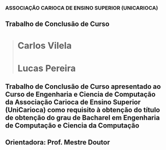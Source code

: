 ### ASSOCIAÇÃO CARIOCA DE ENSINO SUPERIOR (UNICARIOCA)
## Trabalho de Conclusão de Curso

<addr></addr>

> # Carlos Vilela
> # Lucas Pereira

## Trabalho de Conclusão de Curso apresentado ao Curso de Engenharia e Ciencia de Computação da Associação Carioca de Ensino Superior (UniCarioca) como requisito à obtenção do título de obtenção do grau de Bacharel em Engenharia de Computação e Ciencia da Computação

## Orientadora: Prof. Mestre Doutor  
